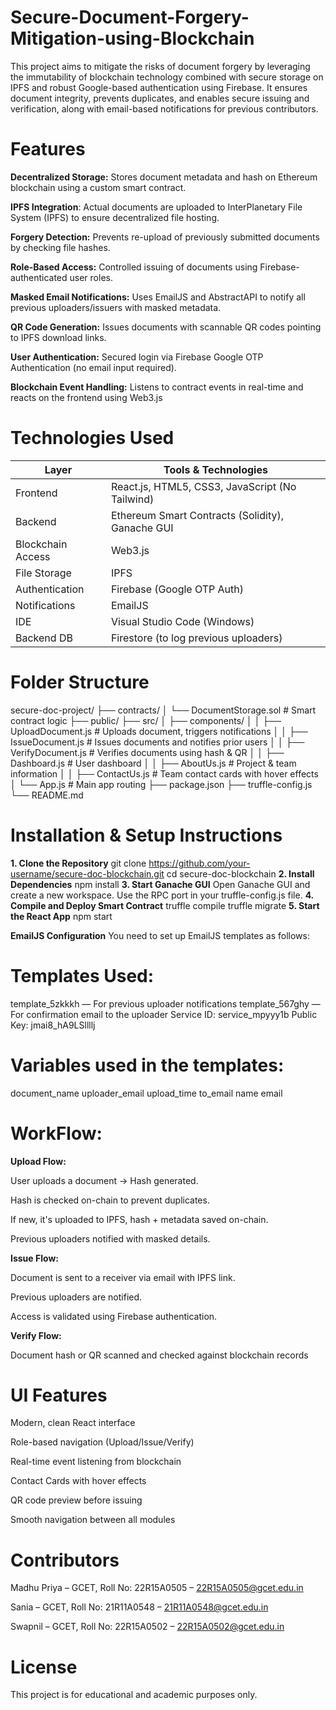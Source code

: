 # Secure-Document-Forgery-Mitigation-using-Blockchain
This project aims to mitigate the risks of document forgery by leveraging the immutability of blockchain technology combined with secure storage on IPFS and robust Google-based authentication using Firebase. It ensures document integrity, prevents duplicates, and enables secure issuing and verification, along with email-based notifications for previous contributors.

# Features

**Decentralized Storage:** Stores document metadata and hash on Ethereum blockchain using a custom smart contract.

**IPFS Integration**: Actual documents are uploaded to InterPlanetary File System (IPFS) to ensure decentralized file hosting.

**Forgery Detection:** Prevents re-upload of previously submitted documents by checking file hashes.

**Role-Based Access:** Controlled issuing of documents using Firebase-authenticated user roles.

**Masked Email Notifications:** Uses EmailJS and AbstractAPI to notify all previous uploaders/issuers with masked metadata.

**QR Code Generation:** Issues documents with scannable QR codes pointing to IPFS download links.

**User Authentication:** Secured login via Firebase Google OTP Authentication (no email input required).

**Blockchain Event Handling:** Listens to contract events in real-time and reacts on the frontend using Web3.js

# Technologies Used

| Layer             | Tools & Technologies                             |
| ----------------- | ------------------------------------------------ |
| Frontend          | React.js, HTML5, CSS3, JavaScript (No Tailwind)  |
| Backend           | Ethereum Smart Contracts (Solidity), Ganache GUI |
| Blockchain Access | Web3.js                                          |
| File Storage      | IPFS                                             |
| Authentication    | Firebase (Google OTP Auth)                       |
| Notifications     | EmailJS                                          |
| IDE               | Visual Studio Code (Windows)                     |
| Backend DB        | Firestore (to log previous uploaders)            | 

# Folder Structure

secure-doc-project/
├── contracts/
│   └── DocumentStorage.sol          # Smart contract logic
├── public/
├── src/
│   ├── components/
│   │   ├── UploadDocument.js        # Uploads document, triggers notifications
│   │   ├── IssueDocument.js         # Issues documents and notifies prior users
│   │   ├── VerifyDocument.js        # Verifies documents using hash & QR
│   │   ├── Dashboard.js             # User dashboard
│   │   ├── AboutUs.js               # Project & team information
│   │   ├── ContactUs.js             # Team contact cards with hover effects
│   └── App.js                       # Main app routing
├── package.json
├── truffle-config.js
└── README.md

# Installation & Setup Instructions

**1. Clone the Repository**
   git clone https://github.com/your-username/secure-doc-blockchain.git
   cd secure-doc-blockchain
**2. Install Dependencies**
   npm install
**3. Start Ganache GUI**
   Open Ganache GUI and create a new workspace.
   Use the RPC port in your truffle-config.js file.
**4. Compile and Deploy Smart Contract**
   truffle compile
   truffle migrate
**5. Start the React App**
   npm start

**EmailJS Configuration**
   You need to set up EmailJS templates as follows:

# Templates Used:
template_5zkkkh — For previous uploader notifications
template_567ghy — For confirmation email to the uploader
Service ID: service_mpyyy1b
Public Key: jmai8_hA9LSllllj

# Variables used in the templates:
document_name
uploader_email
upload_time
to_email
name
email

# WorkFlow:
**Upload Flow:**

User uploads a document → Hash generated.

Hash is checked on-chain to prevent duplicates.

If new, it's uploaded to IPFS, hash + metadata saved on-chain.

Previous uploaders notified with masked details.

**Issue Flow:**

Document is sent to a receiver via email with IPFS link.

Previous uploaders are notified.

Access is validated using Firebase authentication.

**Verify Flow:**

Document hash or QR scanned and checked against blockchain records

# UI Features
Modern, clean React interface

Role-based navigation (Upload/Issue/Verify)

Real-time event listening from blockchain

Contact Cards with hover effects

QR code preview before issuing

Smooth navigation between all modules

# Contributors
Madhu Priya – GCET, Roll No: 22R15A0505 – 22R15A0505@gcet.edu.in

Sania – GCET, Roll No: 21R11A0548 – 21R11A0548@gcet.edu.in

Swapnil – GCET, Roll No: 22R15A0502 – 22R15A0502@gcet.edu.in

 # License
This project is for educational and academic purposes only.

